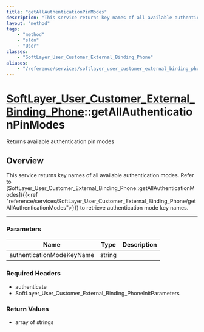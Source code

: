 ```yaml
---
title: "getAllAuthenticationPinModes"
description: "This service returns key names of all available authentication modes. Refer to [SoftLayer_User_Customer_External_Binding... "
layout: "method"
tags:
    - "method"
    - "sldn"
    - "User"
classes:
    - "SoftLayer_User_Customer_External_Binding_Phone"
aliases:
    - "/reference/services/softlayer_user_customer_external_binding_phone/getAllAuthenticationPinModes"
---
```

# [SoftLayer_User_Customer_External_Binding_Phone](/reference/services/SoftLayer_User_Customer_External_Binding_Phone)::getAllAuthenticationPinModes


Returns available authentication pin modes


## Overview 
This service returns key names of all available authentication modes. Refer to [SoftLayer_User_Customer_External_Binding_Phone::getAllAuthenticationModes]({{<ref "reference/services/SoftLayer_User_Customer_External_Binding_Phone/getAllAuthenticationModes">}}) to retrieve authentication mode key names. 

-----

### Parameters 
|Name | Type | Description |
| --- | --- | --- |
|authenticationModeKeyName| string| |


### Required Headers
* authenticate
* SoftLayer_User_Customer_External_Binding_PhoneInitParameters


### Return Values
* array of strings




